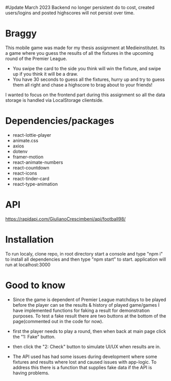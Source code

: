 #Update March 2023
Backend no longer persistent do to cost, created users/logins and posted highscores will not persist over time.

# Braggy
This mobile game was made for my thesis assignment at Medieinstitutet. Its a game where you guess the results of all the fixtures in the upcoming round of the Premier League.

- You swipe the card to the side you think will win the fixture, and swipe up if you think it will be a draw.
- You have 30 seconds to guess all the fixtures, hurry up and try to guess them all right and chase a highscore to brag about to your friends!

I wanted to focus on the frontend part during this assignment so all the data storage is handled via LocalStorage clientside.

# Dependencies/packages
- react-lottie-player
- animate.css
- axios
- dotenv
- framer-motion
- react-animate-numbers
- react-countdown
- react-icons
- react-tinder-card
- react-type-animation

# API
https://rapidapi.com/GiulianoCrescimbeni/api/football98/

# Installation
To run localy, clone repo, in root directory start a console and type "npm i" to install all dependencies and then type "npm start" to start.
application will run at localhost:3000

# Good to know
- Since the game is dependent of Premier League matchdays to be played before the player can se the results & history of played game/games I have implemented functions for faking a result for demonstration purposes.
To test a fake result there are two buttons at the bottom of the page(commented out in the code for now).
- first the player needs to play a round, then when back at main page click the "1: Fake" button.
- then click the "2: Check" button to simulate UI/UX when results are in.

- The API used has had some issues during development where some fixtures and results where lost and caused issues with app-logic. To address this there is a function that supplies fake data if the API is having problems. 
